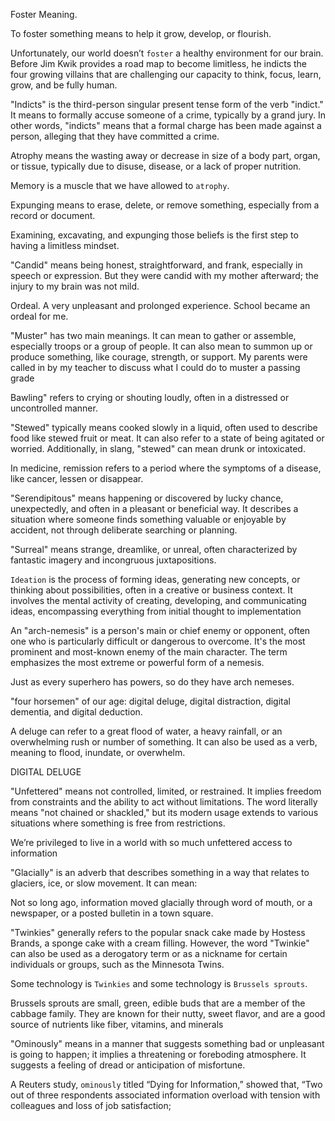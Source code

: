 

Foster Meaning.

To foster something means to help it grow, develop, or flourish.

Unfortunately, our world doesn’t `foster` a healthy environment for our brain. Before Jim Kwik provides a road map to become limitless, he indicts the four growing villains that are challenging our capacity to think, focus, learn, grow, and be fully human.

"Indicts" is the third-person singular present tense form of the verb "indict." It means to formally accuse someone of a crime, typically by a grand jury. In other words, "indicts" means that a formal charge has been made against a person, alleging that they have committed a crime. 


Atrophy means the wasting away or decrease in size of a body part, organ, or tissue, typically due to disuse, disease, or a lack of proper nutrition. 

Memory is a muscle that we have allowed to `atrophy`.

Expunging means to erase, delete, or remove something, especially from a record or document. 

Examining, excavating, and expunging those beliefs is the first step to having a limitless mindset.

"Candid" means being honest, straightforward, and frank, especially in speech or expression. But they were
candid with my mother afterward; the injury to my brain was not mild.

Ordeal. A very unpleasant and prolonged experience. School became an ordeal for me.

"Muster" has two main meanings. It can mean to gather or assemble, especially troops or a group of people. It can also mean to summon up or produce something, like courage, strength, or support. My parents were called in by my teacher to discuss what I could do to muster a passing grade

Bawling" refers to crying or shouting loudly, often in a distressed or uncontrolled manner.

"Stewed" typically means cooked slowly in a liquid, often used to describe food like stewed fruit or meat. It can also refer to a state of being agitated or worried. Additionally, in slang, "stewed" can mean drunk or intoxicated. 

In medicine, remission refers to a period where the symptoms of a disease, like cancer, lessen or disappear.

"Serendipitous" means happening or discovered by lucky chance, unexpectedly, and often in a pleasant or beneficial way. It describes a situation where someone finds something valuable or enjoyable by accident, not through deliberate searching or planning. 

"Surreal" means strange, dreamlike, or unreal, often characterized by fantastic imagery and incongruous juxtapositions.

`Ideation` is the process of forming ideas, generating new concepts, or thinking about possibilities, often in a creative or business context. It involves the mental activity of creating, developing, and communicating ideas, encompassing everything from initial thought to implementation

An "arch-nemesis" is a person's main or chief enemy or opponent, often one who is particularly difficult or dangerous to overcome. It's the most prominent and most-known enemy of the main character. The term emphasizes the most extreme or powerful form of a nemesis. 

Just as every superhero has powers, so do they have arch nemeses.

"four horsemen" of our age: digital deluge, digital distraction,
digital dementia, and digital deduction.

A deluge can refer to a great flood of water, a heavy rainfall, or an overwhelming rush or number of something. It can also be used as a verb, meaning to flood, inundate, or overwhelm. 

DIGITAL DELUGE

"Unfettered" means not controlled, limited, or restrained. It implies freedom from constraints and the ability to act without limitations. The word literally means "not chained or shackled," but its modern usage extends to various situations where something is free from restrictions. 

We’re privileged to live in a world with so much unfettered access to information

"Glacially" is an adverb that describes something in a way that relates to glaciers, ice, or slow movement. It can mean: 

Not so long ago, information moved glacially through word of mouth, or a newspaper, or a posted bulletin in a town square.

"Twinkies" generally refers to the popular snack cake made by Hostess Brands, a sponge cake with a cream filling. However, the word "Twinkie" can also be used as a derogatory term or as a nickname for certain individuals or groups, such as the Minnesota Twins. 

Some technology is `Twinkies` and some technology is `Brussels sprouts`.

Brussels sprouts are small, green, edible buds that are a member of the cabbage family. They are known for their nutty, sweet flavor, and are a good source of nutrients like fiber, vitamins, and minerals

"Ominously" means in a manner that suggests something bad or unpleasant is going to happen; it implies a threatening or foreboding atmosphere. It suggests a feeling of dread or anticipation of misfortune. 

A Reuters study, `ominously` titled “Dying for Information,” showed that, “Two
out of three respondents associated information overload with tension with
colleagues and loss of job satisfaction;


